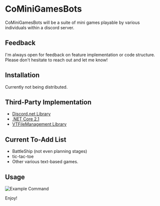 # CoMiniGamesBots

CoMiniGamesBots will be a suite of mini games playable by various individuals within a discord server. 

## Feedback
I'm always open for feedback on feature implementation or code structure. Please don't hesitate to reach out and let me know! 

## Installation

Currently not being distributed.

## Third-Party Implementation
- [Discord.net Library](https://discord.foxbot.me/docs/)
- [.NET Core 2.1](https://dotnet.microsoft.com/download/dotnet-core/2.1)
- [VTFileManagement Library](https://github.com/synergize/VTFileSystemManagement)

## Current To-Add List
- BattleShip (not even planning stages)
- tic-tac-toe
- Other various text-based games.

## Usage
![Example Command](https://i.imgur.com/10ToKaM.png)

Enjoy!
